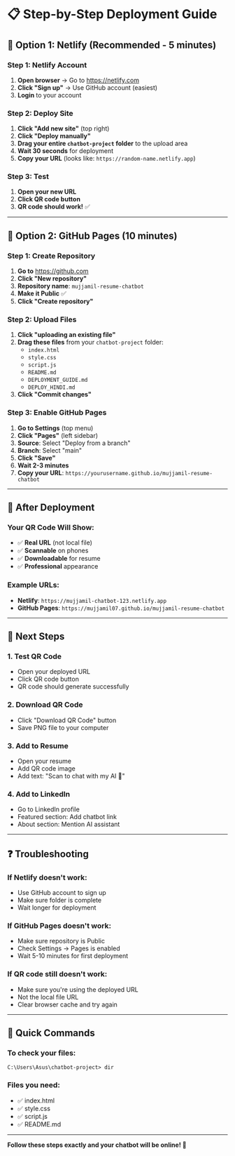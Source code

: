 # 📋 Step-by-Step Deployment Guide

## 🎯 Option 1: Netlify (Recommended - 5 minutes)

### Step 1: Netlify Account
1. **Open browser** → Go to https://netlify.com
2. **Click "Sign up"** → Use GitHub account (easiest)
3. **Login** to your account

### Step 2: Deploy Site
1. **Click "Add new site"** (top right)
2. **Click "Deploy manually"**
3. **Drag your entire `chatbot-project` folder** to the upload area
4. **Wait 30 seconds** for deployment
5. **Copy your URL** (looks like: `https://random-name.netlify.app`)

### Step 3: Test
1. **Open your new URL**
2. **Click QR code button**
3. **QR code should work!** ✅

---

## 🔗 Option 2: GitHub Pages (10 minutes)

### Step 1: Create Repository
1. **Go to** https://github.com
2. **Click "New repository"**
3. **Repository name**: `mujjamil-resume-chatbot`
4. **Make it Public** ✅
5. **Click "Create repository"**

### Step 2: Upload Files
1. **Click "uploading an existing file"**
2. **Drag these files** from your `chatbot-project` folder:
   - `index.html`
   - `style.css`
   - `script.js`
   - `README.md`
   - `DEPLOYMENT_GUIDE.md`
   - `DEPLOY_HINDI.md`
3. **Click "Commit changes"**

### Step 3: Enable GitHub Pages
1. **Go to Settings** (top menu)
2. **Click "Pages"** (left sidebar)
3. **Source**: Select "Deploy from a branch"
4. **Branch**: Select "main"
5. **Click "Save"**
6. **Wait 2-3 minutes**
7. **Copy your URL**: `https://yourusername.github.io/mujjamil-resume-chatbot`

---

## 📱 After Deployment

### Your QR Code Will Show:
- ✅ **Real URL** (not local file)
- ✅ **Scannable** on phones
- ✅ **Downloadable** for resume
- ✅ **Professional** appearance

### Example URLs:
- **Netlify**: `https://mujjamil-chatbot-123.netlify.app`
- **GitHub Pages**: `https://mujjamil07.github.io/mujjamil-resume-chatbot`

---

## 🎯 Next Steps

### 1. Test QR Code
- Open your deployed URL
- Click QR code button
- QR code should generate successfully

### 2. Download QR Code
- Click "Download QR Code" button
- Save PNG file to your computer

### 3. Add to Resume
- Open your resume
- Add QR code image
- Add text: "Scan to chat with my AI 🤖"

### 4. Add to LinkedIn
- Go to LinkedIn profile
- Featured section: Add chatbot link
- About section: Mention AI assistant

---

## ❓ Troubleshooting

### If Netlify doesn't work:
- Use GitHub account to sign up
- Make sure folder is complete
- Wait longer for deployment

### If GitHub Pages doesn't work:
- Make sure repository is Public
- Check Settings → Pages is enabled
- Wait 5-10 minutes for first deployment

### If QR code still doesn't work:
- Make sure you're using the deployed URL
- Not the local file URL
- Clear browser cache and try again

---

## 🚀 Quick Commands

### To check your files:
```
C:\Users\Asus\chatbot-project> dir
```

### Files you need:
- ✅ index.html
- ✅ style.css  
- ✅ script.js
- ✅ README.md

---

**Follow these steps exactly and your chatbot will be online! 🎯**

